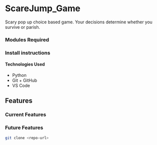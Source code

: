 # ScareJump_Game

Scary pop up choice based game. Your decisions determine whether you survive or parish.

### Modules Required

### Install instructions

#### Technologies Used

- Python
- Git + GitHub
- VS Code

## Features

### Current Features

### Future Features

```bash
git clone <repo-url>
```
